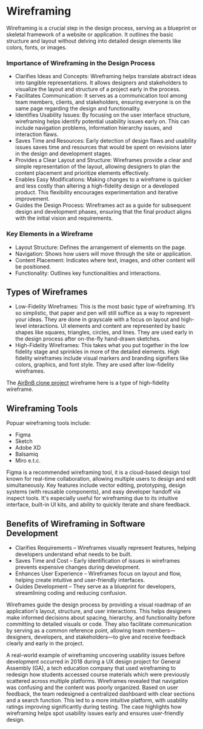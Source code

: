 # Wireframing
Wireframing is a crucial step in the design process, serving as a blueprint or skeletal framework of a website or application. It outlines the basic structure and layout without delving into detailed design elements like colors, fonts, or images.

### Importance of Wireframing in the Design Process
- Clarifies Ideas and Concepts: Wireframing helps translate abstract ideas into tangible representations. It allows designers and stakeholders to visualize the layout and structure of a project early in the process.
- Facilitates Communication: It serves as a communication tool among team members, clients, and stakeholders, ensuring everyone is on the same page regarding the design and functionality.
- Identifies Usability Issues: By focusing on the user interface structure, wireframing helps identify potential usability issues early on. This can include navigation problems, information hierarchy issues, and interaction flaws.
- Saves Time and Resources: Early detection of design flaws and usability issues saves time and resources that would be spent on revisions later in the design and development stages.
- Provides a Clear Layout and Structure: Wireframes provide a clear and simple representation of the layout, allowing designers to plan the content placement and prioritize elements effectively.
- Enables Easy Modifications: Making changes to a wireframe is quicker and less costly than altering a high-fidelity design or a developed product. This flexibility encourages experimentation and iterative improvement.
- Guides the Design Process: Wireframes act as a guide for subsequent design and development phases, ensuring that the final product aligns with the initial vision and requirements.

### Key Elements in a Wireframe
- Layout Structure: Defines the arrangement of elements on the page.
- Navigation: Shows how users will move through the site or application.
- Content Placement: Indicates where text, images, and other content will be positioned.
- Functionality: Outlines key functionalities and interactions.

## Types of Wireframes
- Low-Fidelity Wireframes: This is the most basic type of wireframing. It’s so simplistic, that paper and pen will still suffice as a way to represent your ideas. They are done in grayscale with a focus on layout and high-level interactions. UI elements and content are represented by basic shapes like squares, triangles, circles, and lines. They are used early in the design process after on-the-fly hand-drawn sketches.
- High-Fidelity Wireframes: This takes what you put together in the low fidelity stage and sprinkles in more of the detailed elements. High fidelity wireframes include visual markers and branding signifiers like colors, graphics, and font style. They are used after low-fidelity wireframes.

The [AirBnB clone project](https://www.figma.com/design/E2BRqdPcKkrnX6hLGPto8Z/Project-Airbnb?node-id=1-2&t=sTAeZGS3VrBemZUd-0) wireframe here is a type of high-fidelity wireframe.

## Wireframing Tools
Popuar wireframing tools include:
- Figma
- Sketch
- Adobe XD
- Balsamiq
- Miro e.t.c.

Figma is a recommended wireframing tool, it is a cloud-based design tool known for real-time collaboration, allowing multiple users to design and edit simultaneously. Key features include vector editing, prototyping, design systems (with reusable components), and easy developer handoff via inspect tools. It's especially useful for wireframing due to its intuitive interface, built-in UI kits, and ability to quickly iterate and share feedback.

## Benefits of Wireframing in Software Development
- Clarifies Requirements – Wireframes visually represent features, helping developers understand what needs to be built.
- Saves Time and Cost – Early identification of issues in wireframes prevents expensive changes during development.
- Enhances User Experience – Wireframes focus on layout and flow, helping create intuitive and user-friendly interfaces.
- Guides Development – They serve as a blueprint for developers, streamlining coding and reducing confusion.

Wireframes guide the design process by providing a visual roadmap of an application's layout, structure, and user interactions. This helps designers make informed decisions about spacing, hierarchy, and functionality before committing to detailed visuals or code. They also facilitate communication by serving as a common reference point, allowing team members—designers, developers, and stakeholders—to give and receive feedback clearly and early in the project.

A real-world example of wireframing uncovering usability issues before development occurred in 2018 during a UX design project for General Assembly (GA), a tech education company that used wireframing to redesign how students accessed course materials which were previously scattered across multiple platforms. Wireframes revealed that navigation was confusing and the content was poorly organized. Based on user feedback, the team redesigned a centralized dashboard with clear sections and a search function. This led to a more intuitive platform, with usability ratings improving significantly during testing. The case highlights how wireframing helps spot usability issues early and ensures user-friendly design.
